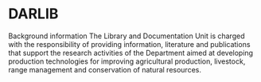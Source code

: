 # DARLIB
Background information  The Library and Documentation Unit is charged with the responsibility of providing information, literature and publications that support the research activities of the Department aimed at developing production technologies for improving agricultural production, livestock, range management and conservation of natural resources.
